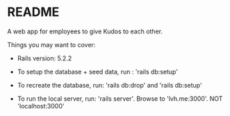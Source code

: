 # README

A web app for employees to give Kudos to each other.

Things you may want to cover:

* Rails version: 5.2.2

* To setup the database + seed data, run : 'rails db:setup'

* To recreate the database, run: 'rails db:drop' and 'rails db:setup'

* To run the local server, run: 'rails server'. Browse to 'lvh.me:3000'. NOT 'localhost:3000'
